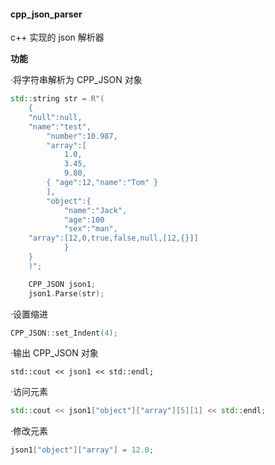 #### cpp_json_parser

c++ 实现的 json 解析器

**功能**

·将字符串解析为 CPP_JSON 对象

```c++
std::string str = R"(
	{ 
	"null":null,
	"name":"test",
		"number":10.987,
		"array":[
			1.0,
			3.45,
			9.80,
		{ "age":12,"name":"Tom" }	
		],
		"object":{
			"name":"Jack",
			"age":100
			"sex":"man",
	"array":[12,0,true,false,null,[12,{}]]
			}
	}
	)";

	CPP_JSON json1;
	json1.Parse(str);
```

·设置缩进

```c++
CPP_JSON::set_Indent(4);
```

·输出 CPP_JSON 对象

```
std::cout << json1 << std::endl;
```

·访问元素

```c++
std::cout << json1["object"]["array"][5][1] << std::endl;
```

·修改元素

```c++
json1["object"]["array"] = 12.0;
```

